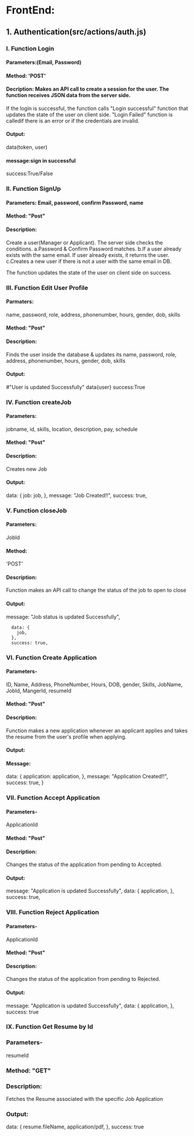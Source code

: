 # FrontEnd:

## 1. Authentication(src/actions/auth.js)

### I. Function Login

#### Parameters:(Email, Password)

#### Method: 'POST'

#### Decription: Makes an API call to create a session for the user. The function receives JSON data from the server side.

If the login is successful, the function calls "Login successful" function that updates the state of the user on client side.
"Login Failed" function is calledif there is an error or if the credentials are invalid.

#### Output:

data(token, user)

#### message:sign in successful

success:True/False

### II. Function SignUp

#### Parameters: Email, password, confirm Password, name

#### Method: "Post"

#### Description:

Create a user(Manager or Applicant). The server side checks the conditions.
a.Password & Confirm Password matches.
b.If a user already exists with the same email. If user already exists, it returns the user.
c.Creates a new user if there is not a user with the same email in DB.

The function updates the state of the user on client side on success.

### III. Function Edit User Profile

#### Parmaters:

name, password, role, address, phonenumber, hours, gender, dob, skills

#### Method: "Post"

#### Description:

Finds the user inside the database & updates its name, password, role, address, phonenumber, hours, gender, dob, skills

#### Output:

#"User is updated Successfully"
data{user}
success:True

### IV. Function createJob

#### Parameters:

jobname, id, skills, location, description, pay, schedule

#### Method: "Post"

#### Description:

Creates new Job

#### Output:

data: {
job: job,
},
message: "Job Created!!",
success: true,

### V. Function closeJob

#### Parameters:

JobId

#### Method:

'POST'

#### Description:

Function makes an API call to change the status of the job to open to close

#### Output:

message: "Job status is updated Successfully",

      data: {
        job,
      },
      success: true,

### VI. Function Create Application

#### Parameters-

ID, Name, Address, PhoneNumber, Hours, DOB, gender, Skills, JobName, JobId, MangerId, resumeId

#### Method: "Post"

#### Description:

Function makes a new application whenever an applicant applies and takes the resume from the user's profile when applying.

#### Output:

#### Message:

data: {
application: application,
},
message: "Application Created!!",
success: true,
}

### VII. Function Accept Application

#### Parameters-

ApplicationId

#### Method: "Post"

#### Description:

Changes the status of the application from pending to Accepted.

#### Output:

message: "Application is updated Successfully",
data: {
application,
},
success: true,

### VIII. Function Reject Application

#### Parameters-

ApplicationId

#### Method: "Post"

#### Description:

Changes the status of the application from pending to Rejected.

#### Output:

message: "Application is updated Successfully",
data: {
application,
},
success: true

### IX. Function Get Resume by Id

### Parameters-

resumeId

### Method: "GET"

### Description:

Fetches the Resume associated with the specific Job Application

### Output:

data: {
resume.fileName,
application/pdf,
},
success: true
